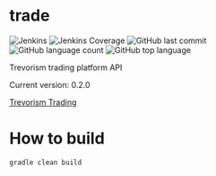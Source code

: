 # trade
![Jenkins](https://img.shields.io/jenkins/build/http/trevorism-build.eastus.cloudapp.azure.com/trade)
![Jenkins Coverage](https://img.shields.io/jenkins/coverage/jacoco/http/trevorism-build.eastus.cloudapp.azure.com/trade)
![GitHub last commit](https://img.shields.io/github/last-commit/trevorism/trade)
![GitHub language count](https://img.shields.io/github/languages/count/trevorism/trade)
![GitHub top language](https://img.shields.io/github/languages/top/trevorism/trade)

Trevorism trading platform API

Current version: 0.2.0

[Trevorism Trading](https://trade.trevorism.com/)

# How to build
`gradle clean build`